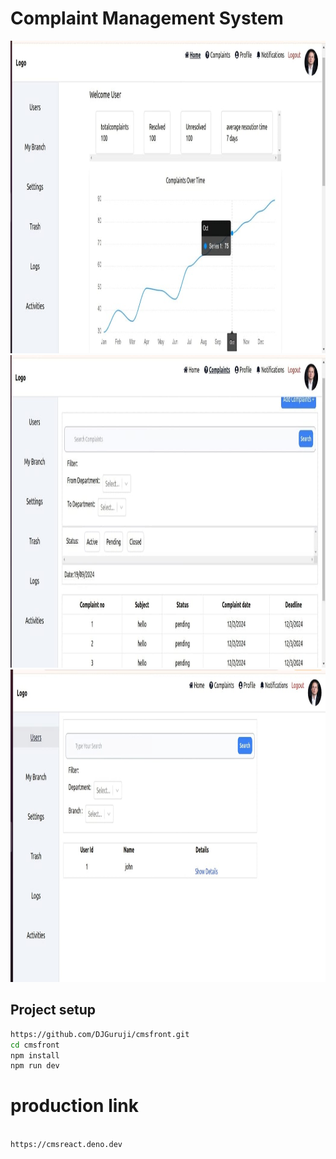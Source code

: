 # Complaint Management System

<img src="https://github.com/DJGuruji/cmsfront/blob/main/src/assets/img1.jpeg?raw=true" alt="cms" width="800" height="500">
<img src="https://github.com/DJGuruji/cmsfront/blob/main/src/assets/img2.jpeg?raw=true" alt="cms" width="800" height="500">
<img src="https://github.com/DJGuruji/cmsfront/blob/main/src/assets/img3.jpeg?raw=true" alt="cms" width="800" height="500">

## Project setup
```bash
https://github.com/DJGuruji/cmsfront.git
cd cmsfront
npm install
npm run dev

```

# production link
```bash

https://cmsreact.deno.dev
```
